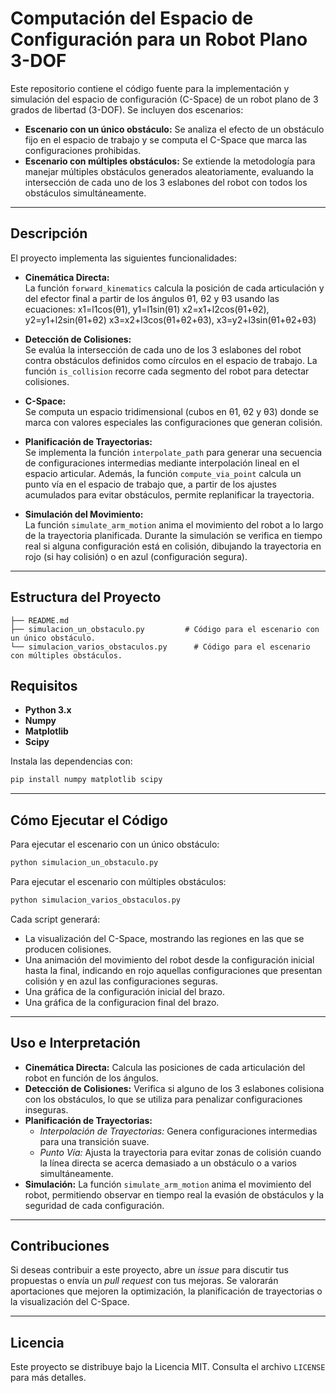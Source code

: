# Computación del Espacio de Configuración para un Robot Plano 3-DOF

Este repositorio contiene el código fuente para la implementación y simulación del espacio de configuración (C-Space) de un robot plano de 3 grados de libertad (3-DOF). Se incluyen dos escenarios:  
- **Escenario con un único obstáculo:** Se analiza el efecto de un obstáculo fijo en el espacio de trabajo y se computa el C-Space que marca las configuraciones prohibidas.  
- **Escenario con múltiples obstáculos:** Se extiende la metodología para manejar múltiples obstáculos generados aleatoriamente, evaluando la intersección de cada uno de los 3 eslabones del robot con todos los obstáculos simultáneamente.

---

## Descripción

El proyecto implementa las siguientes funcionalidades:

- **Cinemática Directa:**  
  La función `forward_kinematics` calcula la posición de cada articulación y del efector final a partir de los ángulos θ1, θ2 y θ3 usando las ecuaciones:
x1=l1cos(θ1),				y1=l1sin(θ1)
x2=x1+l2cos(θ1+θ2),			y2=y1+l2sin(θ1+θ2)
x3=x2+l3cos(θ1+θ2+θ3), 		x3=y2+l3sin(θ1+θ2+θ3)
  
- **Detección de Colisiones:**  
  Se evalúa la intersección de cada uno de los 3 eslabones del robot contra obstáculos definidos como círculos en el espacio de trabajo. La función `is_collision` recorre cada segmento del robot para detectar colisiones.

- **C-Space:**  
  Se computa un espacio tridimensional (cubos en θ1, θ2 y θ3) donde se marca con valores especiales las configuraciones que generan colisión.

- **Planificación de Trayectorias:**  
  Se implementa la función `interpolate_path` para generar una secuencia de configuraciones intermedias mediante interpolación lineal en el espacio articular. Además, la función `compute_via_point` calcula un punto vía en el espacio de trabajo que, a partir de los ajustes acumulados para evitar obstáculos, permite replanificar la trayectoria.

- **Simulación del Movimiento:**  
  La función `simulate_arm_motion` anima el movimiento del robot a lo largo de la trayectoria planificada. Durante la simulación se verifica en tiempo real si alguna configuración está en colisión, dibujando la trayectoria en rojo (si hay colisión) o en azul (configuración segura).

---

## Estructura del Proyecto

```
├── README.md
├── simulacion_un_obstaculo.py         # Código para el escenario con un único obstáculo.
└── simulacion_varios_obstaculos.py      # Código para el escenario con múltiples obstáculos.
```

## Requisitos

- **Python 3.x**
- **Numpy**
- **Matplotlib**
- **Scipy**

Instala las dependencias con:

```bash
pip install numpy matplotlib scipy
```

---

## Cómo Ejecutar el Código

Para ejecutar el escenario con un único obstáculo:

```bash
python simulacion_un_obstaculo.py
```

Para ejecutar el escenario con múltiples obstáculos:

```bash
python simulacion_varios_obstaculos.py
```

Cada script generará:
- La visualización del C-Space, mostrando las regiones en las que se producen colisiones.
- Una animación del movimiento del robot desde la configuración inicial hasta la final, indicando en rojo aquellas configuraciones que presentan colisión y en azul las configuraciones seguras.
- Una gráfica de la configuración inicial del brazo.
- Una gráfica de la configuracion final del brazo.

---

## Uso e Interpretación

- **Cinemática Directa:** Calcula las posiciones de cada articulación del robot en función de los ángulos.
- **Detección de Colisiones:** Verifica si alguno de los 3 eslabones colisiona con los obstáculos, lo que se utiliza para penalizar configuraciones inseguras.
- **Planificación de Trayectorias:**  
  - *Interpolación de Trayectorias:* Genera configuraciones intermedias para una transición suave.  
  - *Punto Vía:* Ajusta la trayectoria para evitar zonas de colisión cuando la línea directa se acerca demasiado a un obstáculo o a varios simultáneamente.
- **Simulación:** La función `simulate_arm_motion` anima el movimiento del robot, permitiendo observar en tiempo real la evasión de obstáculos y la seguridad de cada configuración.

---

## Contribuciones

Si deseas contribuir a este proyecto, abre un *issue* para discutir tus propuestas o envía un *pull request* con tus mejoras. Se valorarán aportaciones que mejoren la optimización, la planificación de trayectorias o la visualización del C-Space.

---

## Licencia

Este proyecto se distribuye bajo la Licencia MIT. Consulta el archivo `LICENSE` para más detalles.

